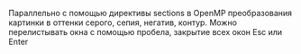 Параллельно с помощью директивы sections в OpenMP преобразования картинки в оттенки серого, сепия, негатив, контур.
Можно перелистывать окна с помощью пробела, закрытие всех окон Esc или Enter
